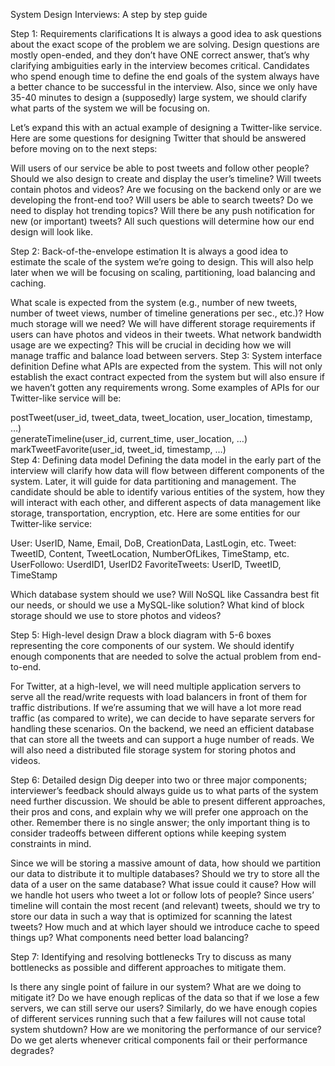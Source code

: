 System Design Interviews: A step by step guide

Step 1: Requirements clarifications
It is always a good idea to ask questions about the exact scope of the problem we are solving. Design questions are mostly open-ended, and they don’t have ONE correct answer, that’s why clarifying ambiguities early in the interview becomes critical. Candidates who spend enough time to define the end goals of the system always have a better chance to be successful in the interview. Also, since we only have 35-40 minutes to design a (supposedly) large system, we should clarify what parts of the system we will be focusing on.

Let’s expand this with an actual example of designing a Twitter-like service. Here are some questions for designing Twitter that should be answered before moving on to the next steps:

Will users of our service be able to post tweets and follow other people?
Should we also design to create and display the user’s timeline?
Will tweets contain photos and videos?
Are we focusing on the backend only or are we developing the front-end too?
Will users be able to search tweets?
Do we need to display hot trending topics?
Will there be any push notification for new (or important) tweets?
All such questions will determine how our end design will look like.

Step 2: Back-of-the-envelope estimation
It is always a good idea to estimate the scale of the system we’re going to design. This will also help later when we will be focusing on scaling, partitioning, load balancing and caching.

What scale is expected from the system (e.g., number of new tweets, number of tweet views, number of timeline generations per sec., etc.)?
How much storage will we need? We will have different storage requirements if users can have photos and videos in their tweets.
What network bandwidth usage are we expecting? This will be crucial in deciding how we will manage traffic and balance load between servers.
Step 3: System interface definition
Define what APIs are expected from the system. This will not only establish the exact contract expected from the system but will also ensure if we haven’t gotten any requirements wrong. Some examples of APIs for our Twitter-like service will be:

postTweet(user_id, tweet_data, tweet_location, user_location, timestamp, …)  
generateTimeline(user_id, current_time, user_location, …)  
markTweetFavorite(user_id, tweet_id, timestamp, …)  
Step 4: Defining data model
Defining the data model in the early part of the interview will clarify how data will flow between different components of the system. Later, it will guide for data partitioning and management. The candidate should be able to identify various entities of the system, how they will interact with each other, and different aspects of data management like storage, transportation, encryption, etc. Here are some entities for our Twitter-like service:

User: UserID, Name, Email, DoB, CreationData, LastLogin, etc.
Tweet: TweetID, Content, TweetLocation, NumberOfLikes, TimeStamp, etc.
UserFollowo: UserdID1, UserID2
FavoriteTweets: UserID, TweetID, TimeStamp

Which database system should we use? Will NoSQL like Cassandra best fit our needs, or should we use a MySQL-like solution? What kind of block storage should we use to store photos and videos?

Step 5: High-level design
Draw a block diagram with 5-6 boxes representing the core components of our system. We should identify enough components that are needed to solve the actual problem from end-to-end.

For Twitter, at a high-level, we will need multiple application servers to serve all the read/write requests with load balancers in front of them for traffic distributions. If we’re assuming that we will have a lot more read traffic (as compared to write), we can decide to have separate servers for handling these scenarios. On the backend, we need an efficient database that can store all the tweets and can support a huge number of reads. We will also need a distributed file storage system for storing photos and videos.


Step 6: Detailed design
Dig deeper into two or three major components; interviewer’s feedback should always guide us to what parts of the system need further discussion. We should be able to present different approaches, their pros and cons, and explain why we will prefer one approach on the other. Remember there is no single answer; the only important thing is to consider tradeoffs between different options while keeping system constraints in mind.

Since we will be storing a massive amount of data, how should we partition our data to distribute it to multiple databases? Should we try to store all the data of a user on the same database? What issue could it cause?
How will we handle hot users who tweet a lot or follow lots of people?
Since users’ timeline will contain the most recent (and relevant) tweets, should we try to store our data in such a way that is optimized for scanning the latest tweets?
How much and at which layer should we introduce cache to speed things up?
What components need better load balancing?


Step 7: Identifying and resolving bottlenecks
Try to discuss as many bottlenecks as possible and different approaches to mitigate them.

Is there any single point of failure in our system? What are we doing to mitigate it?
Do we have enough replicas of the data so that if we lose a few servers, we can still serve our users?
Similarly, do we have enough copies of different services running such that a few failures will not cause total system shutdown?
How are we monitoring the performance of our service? Do we get alerts whenever critical components fail or their performance degrades?



